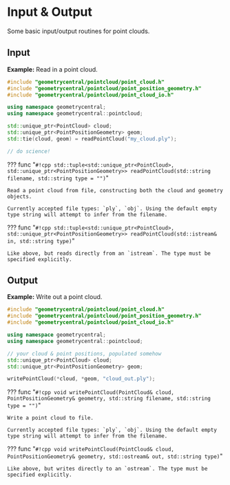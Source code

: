 # Input & Output

Some basic input/output routines for point clouds.

## Input

**Example:** Read in a point cloud.

```cpp
#include "geometrycentral/pointcloud/point_cloud.h"
#include "geometrycentral/pointcloud/point_position_geometry.h"
#include "geometrycentral/pointcloud/point_cloud_io.h"

using namespace geometrycentral;
using namespace geometrycentral::pointcloud;

std::unique_ptr<PointCloud> cloud;
std::unique_ptr<PointPositionGeometry> geom;
std::tie(cloud, geom) = readPointCloud("my_cloud.ply");

// do science!
```

??? func "`#!cpp std::tuple<std::unique_ptr<PointCloud>, std::unique_ptr<PointPositionGeometry>> readPointCloud(std::string filename, std::string type = "")`"

    Read a point cloud from file, constructing both the cloud and geometry objects.

    Currently accepted file types: `ply`, `obj`. Using the default empty type string will attempt to infer from the filename.

??? func "`#!cpp std::tuple<std::unique_ptr<PointCloud>, std::unique_ptr<PointPositionGeometry>> readPointCloud(std::istream& in, std::string type)`"

    Like above, but reads directly from an `istream`. The type must be specified explicitly.


## Output

**Example:** Write out a point cloud.

```cpp
#include "geometrycentral/pointcloud/point_cloud.h"
#include "geometrycentral/pointcloud/point_position_geometry.h"
#include "geometrycentral/pointcloud/point_cloud_io.h"

using namespace geometrycentral;
using namespace geometrycentral::pointcloud;

// your cloud & point positions, populated somehow
std::unique_ptr<PointCloud> cloud;
std::unique_ptr<PointPositionGeometry> geom;

writePointCloud(*cloud, *geom, "cloud_out.ply");
```

??? func "`#!cpp void writePointCloud(PointCloud& cloud, PointPositionGeometry& geometry, std::string filename, std::string type = "")`"

    Write a point cloud to file.

    Currently accepted file types: `ply`, `obj`. Using the default empty type string will attempt to infer from the filename.

??? func "`#!cpp void writePointCloud(PointCloud& cloud, PointPositionGeometry& geometry, std::ostream& out, std::string type)`"
    
    Like above, but writes directly to an `ostream`. The type must be specified explicitly.
